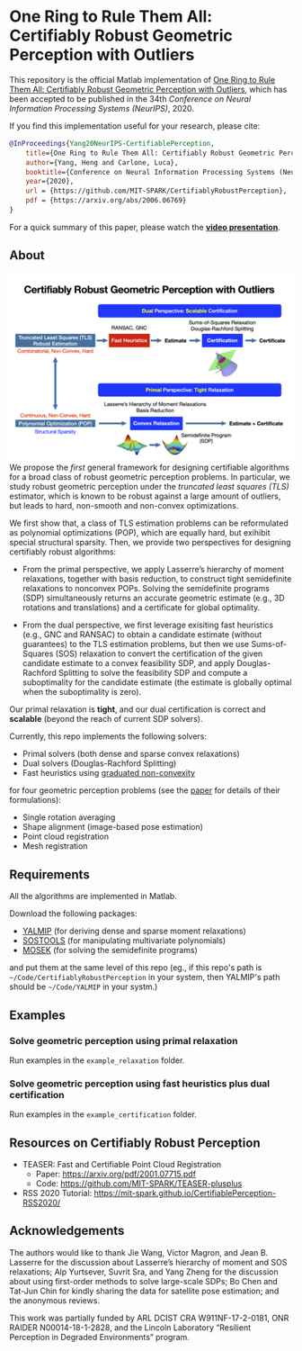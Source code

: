 # One Ring to Rule Them All: Certifiably Robust Geometric Perception with Outliers

This repository is the official Matlab implementation of [One Ring to Rule Them All: Certifiably Robust Geometric Perception with Outliers](https://arxiv.org/abs/2006.06769), which has been accepted to be published in the 34th _Conference on Neural Information Processing Systems (NeurIPS)_, 2020.

If you find this implementation useful for your research, please cite:
```bibtex
@InProceedings{Yang20NeurIPS-CertifiablePerception,
    title={One Ring to Rule Them All: Certifiably Robust Geometric Perception with Outliers},
    author={Yang, Heng and Carlone, Luca},
    booktitle={Conference on Neural Information Processing Systems (NeurIPS)}
    year={2020},
    url = {https://github.com/MIT-SPARK/CertifiablyRobustPerception},
    pdf = {https://arxiv.org/abs/2006.06769}
}
```

For a quick summary of this paper, please watch the [**video presentation**](https://youtu.be/3qoPw6GT1JE).

## About
![Summary of Contributions](assets/summary.jpg)
We propose the _first_ general framework for designing certifiable algorithms for a broad class of robust geometric perception problems. In particular, we study robust geometric perception under the _truncated least squares (TLS)_ estimator, which is known to be robust against a large amount of outliers, but leads to hard, non-smooth and non-convex optimizations. 

We first show that, a class of TLS estimation problems can be reformulated as polynomial optimizations (POP), which are equally hard, but exihibit special structural sparsity. Then, we provide two perspectives for designing certifiably robust algorithms:

- From the primal perspective, we apply Lasserre’s hierarchy of moment relaxations, together with basis reduction, to construct tight semidefinite relaxations to nonconvex POPs. Solving the semidefinite programs (SDP) simultaneously returns an accurate geometric estimate (e.g., 3D rotations and translations) and a certificate for global optimality. 

- From the dual perspective, we first leverage exisiting fast heuristics (e.g., GNC and RANSAC) to obtain a candidate estimate (without guarantees) to the TLS estimation problems, but then we use Sums-of-Squares (SOS) relaxation to convert the certification of the given candidate estimate to a convex feasibility SDP, and apply Douglas-Rachford Splitting to solve the feasibility SDP and compute a suboptimality for the candidate estimate (the estimate is globally optimal when the suboptimality is zero). 

Our primal relaxation is **tight**, and our dual certification is correct and **scalable** (beyond the reach of current SDP solvers).

Currently, this repo implements the following solvers:

- Primal solvers (both dense and sparse convex relaxations)
- Dual solvers (Douglas-Rachford Splitting)
- Fast heuristics using [graduated non-convexity](https://arxiv.org/abs/1909.08605)

for four geometric perception problems (see the [paper](https://arxiv.org/abs/2006.06769) for details of their formulations):

- Single rotation averaging
- Shape alignment (image-based pose estimation)
- Point cloud registration
- Mesh registration

## Requirements
All the algorithms are implemented in Matlab.

Download the following packages:
- [YALMIP](https://yalmip.github.io) (for deriving dense and sparse moment relaxations)
- [SOSTOOLS](https://www.dropbox.com/s/qci9xf404u7nakl/SOSTOOLS.zip?dl=0) (for manipulating multivariate polynomials)
- [MOSEK](https://www.mosek.com/downloads/) (for solving the semidefinite programs)

and put them at the same level of this repo (eg., if this repo's path is `~/Code/CertifiablyRobustPerception` in your system, then YALMIP's path should be `~/Code/YALMIP` in your systm.)

## Examples

### Solve geometric perception using primal relaxation
Run examples in the `example_relaxation` folder. 

### Solve geometric perception using fast heuristics plus dual certification
Run examples in the `example_certification` folder. 

## Resources on Certifiably Robust Perception
- TEASER: Fast and Certifiable Point Cloud Registration
    - Paper: https://arxiv.org/pdf/2001.07715.pdf
    - Code: https://github.com/MIT-SPARK/TEASER-plusplus
- RSS 2020 Tutorial: https://mit-spark.github.io/CertifiablePerception-RSS2020/

## Acknowledgements
The authors would like to thank Jie Wang, Victor Magron, and Jean B. Lasserre for the discussion about Lasserre’s hierarchy of moment and SOS relaxations; Alp Yurtsever, Suvrit Sra, and Yang Zheng for the discussion about using first-order methods to solve large-scale SDPs; Bo Chen and Tat-Jun Chin for kindly sharing the data for satellite pose estimation; and the anonymous reviews.

This work was partially funded by ARL DCIST CRA W911NF-17-2-0181, ONR RAIDER N00014-18-1-2828, and the Lincoln Laboratory “Resilient Perception in Degraded Environments” program.


